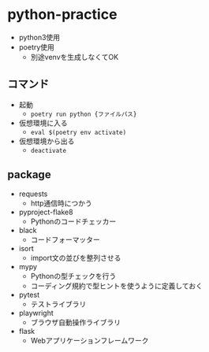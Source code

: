 # python-practice

- python3使用
- poetry使用
  - 別途venvを生成しなくてOK

## コマンド

- 起動
  - `poetry run python {ファイルパス}`
- 仮想環境に入る
  - `eval $(poetry env activate)`
- 仮想環境から出る
  - `deactivate`

## package

- requests
  - http通信時につかう
- pyproject-flake8
  - Pythonのコードチェッカー
- black
  - コードフォーマッター
- isort
  - import文の並びを整列させる
- mypy
  - Pythonの型チェックを行う
  - コーディング規約で型ヒントを使うように定義しておく
- pytest
  - テストライブラリ
- playwright
  - ブラウザ自動操作ライブラリ
- flask
  - Webアプリケーションフレームワーク
